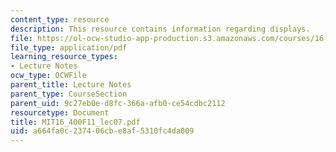 ```yaml
---
content_type: resource
description: This resource contains information regarding displays.
file: https://ol-ocw-studio-app-production.s3.amazonaws.com/courses/16-400-human-factors-engineering-fall-2011/a664fa0c237406cbe8af5310fc4da009_MIT16_400F11_lec07.pdf
file_type: application/pdf
learning_resource_types:
- Lecture Notes
ocw_type: OCWFile
parent_title: Lecture Notes
parent_type: CourseSection
parent_uid: 9c27eb0e-d8fc-366a-afb0-ce54cdbc2112
resourcetype: Document
title: MIT16_400F11_lec07.pdf
uid: a664fa0c-2374-06cb-e8af-5310fc4da009
---
```

